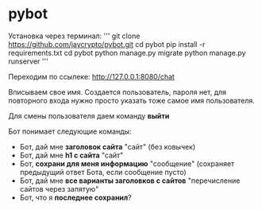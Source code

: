 # pybot

Установка через терминал:
'''
git clone https://github.com/jaycrypto/pybot.git
cd pybot
pip install -r requirements.txt
cd pybot
python manage.py migrate
python manage.py runserver
'''

Переходим по ссылеке: http://127.0.0.1:8080/chat

Вписываем свое имя. Создается пользователь, пароля нет,
для повторного входа нужно просто указать тоже самое имя пользователя.

Для смены пользователя даем команду **выйти**

Бот понимает следующие команды:

- Бот, дай мне **заголовок сайта** "сайт" (без ковычек)
- Бот, дай мне **h1 с сайта** "сайт"
- Бот, **сохрани для меня информацию** "сообщение" (сохраняет предыдущий ответ Бота, если сообщение пусто)
- Бот, дай мне **все варианты заголовков с сайтов** "перечисление сайтов через запятую"
- Бот, что я **последнее сохранил**?


